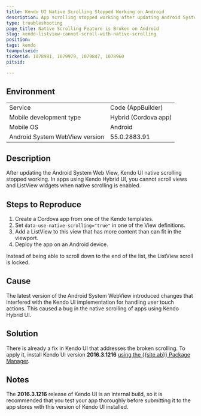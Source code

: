```yaml
---
title: Kendo UI Native Scrolling Stopped Working on Android
description: App scrolling stopped working after updating Android System WebView. useNativeScrolling breaks ListView scrolling.
type: troubleshooting
page_title: Native Scrolling Feature is Broken on Android
slug: kendo-listview-cannot-scroll-with-native-scrolling
position: 
tags: kendo
teampulseid:
ticketid: 1078981, 1079979, 1079847, 1078960
pitsid:

---
```


## Environment
<table>
  <tr>
    <td>Service</td>
    <td>Code (AppBuilder)</td>	
  </tr>
  <tr>
    <td>Mobile development type</td>
    <td>Hybrid (Cordova app)</td>	
  </tr>
  <tr>
    <td>Mobile OS</td>
    <td>Android</td>	
  </tr>
  <tr>
    <td>Android System WebView version</td>
    <td>55.0.2883.91</td>	
  </tr>
</table>

## Description
After updating the Android System Web View, Kendo UI native scrolling stopped working. In apps using Kendo Hybrid UI, you cannot scroll views and ListView widgets when native scrolling  is enabled.

## Steps to Reproduce
1. Create a Cordova app from one of the Kendo templates.
2. Set `data-use-native-scrolling="true"` in one of the View definitions.
3. Add a ListView to this view that has more content than can fit in the viewport.
4. Deploy the app on an Android device.

Instead of being able to scroll down to the end of the list, the ListView scroll is locked.

## Cause
The latest version of the Android System WebView introduced changes that interfered with the Kendo UI implementation for handling user touch actions. This caused a bug in the native scrolling of apps using Kendo Hybrid UI.

## Solution
There is already a fix in Kendo UI that addresses the broken scrolling. To apply it, install Kendo UI version **2016.3.1216** [using the {{site.ab}} Package Manager](https://docs.telerik.com/platform/appbuilder/cordova/supported-frameworks/update-project-libraries#update-kendo-ui-core-or-kendo-ui-professional).

## Notes
The **2016.3.1216** release of Kendo UI is an internal build, so it is recommended that you test your app thoroughly before submitting it to the app stores with this version of Kendo UI installed.
